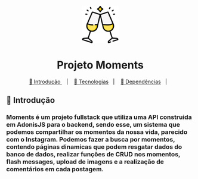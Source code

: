 <p align="center">
  <a href="https://moments-project-pied.vercel.app/">
    <img src="moments/src/assets/moments.png" alt="Logo" width="" height="100" />
  </a>
</p>

<h1 align="center"> Projeto Moments </h1>

<p align="center">
  <a href="#Introdução"> 🧩 Introdução </a>&nbsp;&nbsp;&nbsp;|&nbsp;&nbsp;&nbsp;
  <a href="#Tecnologias"> 🚀 Tecnologias</a>&nbsp;&nbsp;&nbsp;|&nbsp;&nbsp;&nbsp;
  <a href="#Dependências"> 🧪 Dependências</a>&nbsp;&nbsp;&nbsp;|&nbsp;&nbsp;&nbsp;
</p>

<a id="Introdução"></a>
## 🧩 Introdução

### Moments é um projeto fullstack que utiliza uma API construida em AdonisJS para o backend, sendo esse, um sistema que podemos compartilhar os momentos da nossa vida, parecido com o Instagram. Podemos fazer a busca por momentos, contendo páginas dinamicas que podem resgatar dados do banco de dados, realizar funções de CRUD nos momentos, flash messages, upload de imagens e a realização de comentários em cada postagem.
